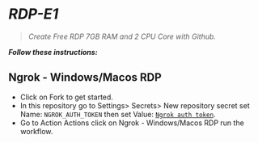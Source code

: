 # *RDP-E1*

> *Create Free RDP 7GB RAM and 2 CPU Core with Github.*

*__Follow these instructions:__*

## Ngrok - Windows/Macos RDP
+ Click on Fork to get started.
+ In this repository go to Settings> Secrets> New repository secret set Name: `NGROK_AUTH_TOKEN` then set Value: [`Ngrok auth token`](https://dashboard.ngrok.com).
+ Go to Action Actions click on Ngrok - Windows/Macos RDP run the workflow.
